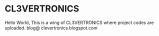 # CL3VERTRONICS
Hello World, 
This is a wing of CL3VERTRONICS where project codes are uploaded.
blog@ clevertronics.blogspot.com

